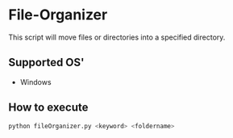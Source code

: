 # File-Organizer

This script will move files or directories into a specified directory.

## Supported OS'
- Windows

## How to execute
```bash
python fileOrganizer.py <keyword> <foldername>
```

